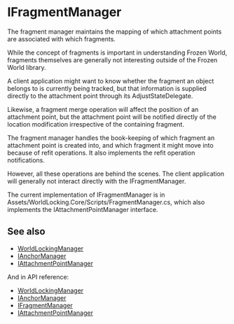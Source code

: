 
# IFragmentManager

The fragment manager maintains the mapping of which attachment points are associated with which fragments.

While the concept of fragments is important in understanding Frozen World, fragments themselves are generally not interesting outside of the Frozen World library. 

A client application might want to know whether the fragment an object belongs to is currently being tracked, but that information is supplied directly to the attachment point through its AdjustStateDelegate.

Likewise, a fragment merge operation will affect the position of an attachment point, but the attachment point will be notified directly of the location modification irrespective of the containing fragment.

The fragment manager handles the book-keeping of which fragment an attachment point is created into, and which fragment it might move into because of refit operations. It also implements the refit operation notifications.

However, all these operations are behind the scenes. The client application will generally not interact directly with the IFragmentManager.

The current implementation of IFragmentManager is in Assets/WorldLocking.Core/Scripts/FragmentManager.cs, which also implements the IAttachmentPointManager interface.

## See also

* [WorldLockingManager](WorldLockingManager.md)
* [IAnchorManager](IAnchorManager.md)
* [IAttachmentPointManager](IAttachmentPointManager.md)

And in API reference:

* [WorldLockingManager](xref:Microsoft.MixedReality.WorldLocking.Core.WorldLockingManager)
* [IAnchorManager](xref:Microsoft.MixedReality.WorldLocking.Core.IAnchorManager)
* [IFragmentManager](xref:Microsoft.MixedReality.WorldLocking.Core.IFragmentManager)
* [IAttachmentPointManager](xref:Microsoft.MixedReality.WorldLocking.Core.IAttachmentPointManager)